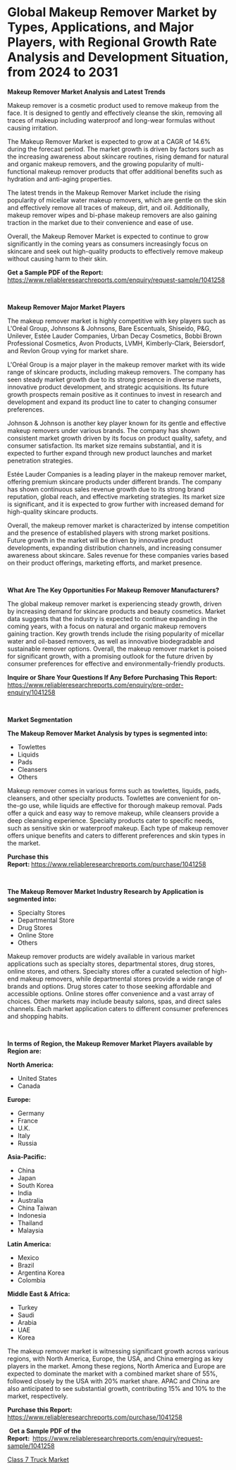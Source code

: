 <p><h1>Global Makeup Remover Market by Types, Applications, and Major Players, with Regional Growth Rate Analysis and Development Situation, from 2024 to 2031</h1></p><p><strong>Makeup Remover Market Analysis and Latest Trends</strong></p>
<p><p>Makeup remover is a cosmetic product used to remove makeup from the face. It is designed to gently and effectively cleanse the skin, removing all traces of makeup including waterproof and long-wear formulas without causing irritation.</p><p>The Makeup Remover Market is expected to grow at a CAGR of 14.6% during the forecast period. The market growth is driven by factors such as the increasing awareness about skincare routines, rising demand for natural and organic makeup removers, and the growing popularity of multi-functional makeup remover products that offer additional benefits such as hydration and anti-aging properties.</p><p>The latest trends in the Makeup Remover Market include the rising popularity of micellar water makeup removers, which are gentle on the skin and effectively remove all traces of makeup, dirt, and oil. Additionally, makeup remover wipes and bi-phase makeup removers are also gaining traction in the market due to their convenience and ease of use.</p><p>Overall, the Makeup Remover Market is expected to continue to grow significantly in the coming years as consumers increasingly focus on skincare and seek out high-quality products to effectively remove makeup without causing harm to their skin.</p></p>
<p><strong>Get a Sample PDF of the Report:&nbsp;</strong> <a href="https://www.reliableresearchreports.com/enquiry/request-sample/1041258">https://www.reliableresearchreports.com/enquiry/request-sample/1041258</a></p>
<p>&nbsp;</p>
<p><strong>Makeup Remover Major Market Players</strong></p>
<p><p>The makeup remover market is highly competitive with key players such as L'Oréal Group, Johnsons & Johnsons, Bare Escentuals, Shiseido, P&G, Unilever, Estée Lauder Companies, Urban Decay Cosmetics, Bobbi Brown Professional Cosmetics, Avon Products, LVMH, Kimberly-Clark, Beiersdorf, and Revlon Group vying for market share.</p><p>L'Oréal Group is a major player in the makeup remover market with its wide range of skincare products, including makeup removers. The company has seen steady market growth due to its strong presence in diverse markets, innovative product development, and strategic acquisitions. Its future growth prospects remain positive as it continues to invest in research and development and expand its product line to cater to changing consumer preferences.</p><p>Johnson & Johnson is another key player known for its gentle and effective makeup removers under various brands. The company has shown consistent market growth driven by its focus on product quality, safety, and consumer satisfaction. Its market size remains substantial, and it is expected to further expand through new product launches and market penetration strategies.</p><p>Estée Lauder Companies is a leading player in the makeup remover market, offering premium skincare products under different brands. The company has shown continuous sales revenue growth due to its strong brand reputation, global reach, and effective marketing strategies. Its market size is significant, and it is expected to grow further with increased demand for high-quality skincare products.</p><p>Overall, the makeup remover market is characterized by intense competition and the presence of established players with strong market positions. Future growth in the market will be driven by innovative product developments, expanding distribution channels, and increasing consumer awareness about skincare. Sales revenue for these companies varies based on their product offerings, marketing efforts, and market presence.</p></p>
<p>&nbsp;</p>
<p><strong>What Are The Key Opportunities For Makeup Remover Manufacturers?</strong></p>
<p><p>The global makeup remover market is experiencing steady growth, driven by increasing demand for skincare products and beauty cosmetics. Market data suggests that the industry is expected to continue expanding in the coming years, with a focus on natural and organic makeup removers gaining traction. Key growth trends include the rising popularity of micellar water and oil-based removers, as well as innovative biodegradable and sustainable remover options. Overall, the makeup remover market is poised for significant growth, with a promising outlook for the future driven by consumer preferences for effective and environmentally-friendly products.</p></p>
<p><strong>Inquire or Share Your Questions If Any Before Purchasing This Report:</strong> <a href="https://www.reliableresearchreports.com/enquiry/pre-order-enquiry/1041258">https://www.reliableresearchreports.com/enquiry/pre-order-enquiry/1041258</a></p>
<p>&nbsp;</p>
<p><strong>Market Segmentation</strong></p>
<p><strong>The Makeup Remover Market Analysis by types is segmented into:</strong></p>
<p><ul><li>Towlettes</li><li>Liquids</li><li>Pads</li><li>Cleansers</li><li>Others</li></ul></p>
<p><p>Makeup remover comes in various forms such as towlettes, liquids, pads, cleansers, and other specialty products. Towlettes are convenient for on-the-go use, while liquids are effective for thorough makeup removal. Pads offer a quick and easy way to remove makeup, while cleansers provide a deep cleansing experience. Specialty products cater to specific needs, such as sensitive skin or waterproof makeup. Each type of makeup remover offers unique benefits and caters to different preferences and skin types in the market.</p></p>
<p><strong>Purchase this Report:&nbsp;</strong><a href="https://www.reliableresearchreports.com/purchase/1041258">https://www.reliableresearchreports.com/purchase/1041258</a></p>
<p>&nbsp;</p>
<p><strong>The Makeup Remover Market Industry Research by Application is segmented into:</strong></p>
<p><ul><li>Specialty Stores</li><li>Departmental Store</li><li>Drug Stores</li><li>Online Store</li><li>Others</li></ul></p>
<p><p>Makeup remover products are widely available in various market applications such as specialty stores, departmental stores, drug stores, online stores, and others. Specialty stores offer a curated selection of high-end makeup removers, while departmental stores provide a wide range of brands and options. Drug stores cater to those seeking affordable and accessible options. Online stores offer convenience and a vast array of choices. Other markets may include beauty salons, spas, and direct sales channels. Each market application caters to different consumer preferences and shopping habits.</p></p>
<p>&nbsp;</p>
<p><strong>In terms of Region, the Makeup Remover Market Players available by Region are:</strong></p>
<p>
    <p> <strong> North America: </strong>
        <ul>
            <li>United States</li>
            <li>Canada</li>
        </ul>
        </p> 
    <p> <strong> Europe: </strong>
        <ul>
            <li>Germany</li>
            <li>France</li>
            <li>U.K.</li>
            <li>Italy</li>
            <li>Russia</li>
        </ul>
        </p> 
    <p> <strong> Asia-Pacific: </strong>
        <ul>
            <li>China</li>
            <li>Japan</li>
            <li>South Korea</li>
            <li>India</li>
            <li>Australia</li>
            <li>China Taiwan</li>
            <li>Indonesia</li>
            <li>Thailand</li>
            <li>Malaysia</li>
        </ul>
        </p> 
    <p> <strong> Latin America: </strong>
        <ul>
            <li>Mexico</li>
            <li>Brazil</li>
            <li>Argentina Korea</li>
            <li>Colombia</li>
        </ul>
        </p> 
    <p> <strong> Middle East & Africa: </strong>
        <ul>
            <li>Turkey</li>
            <li>Saudi</li>
            <li>Arabia</li>
            <li>UAE</li>
            <li>Korea</li>
        </ul>
    </p>
    </p>
<p><p>The makeup remover market is witnessing significant growth across various regions, with North America, Europe, the USA, and China emerging as key players in the market. Among these regions, North America and Europe are expected to dominate the market with a combined market share of 55%, followed closely by the USA with 20% market share. APAC and China are also anticipated to see substantial growth, contributing 15% and 10% to the market, respectively.</p></p>
<p><strong>Purchase this Report: </strong><a href="https://www.reliableresearchreports.com/purchase/1041258">https://www.reliableresearchreports.com/purchase/1041258</a></p>
<p>&nbsp;<strong>Get a Sample PDF of the Report:&nbsp;&nbsp;</strong><a href="https://www.reliableresearchreports.com/enquiry/request-sample/1041258">https://www.reliableresearchreports.com/enquiry/request-sample/1041258</a></p>
<p><strong></strong></p>
<p><p><a href="https://iodized-pantydraco-05c.notion.site/Class-7-Truck-Market-Analysis-and-Market-Size-Global-Industry-Overview-Market-Segmentation-and-For-9cc911c2432c4503acbe755471ddb0f6">Class 7 Truck Market</a></p></p>